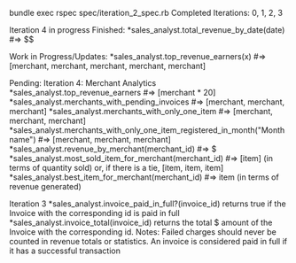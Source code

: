 bundle exec rspec spec/iteration_2_spec.rb
Completed Iterations: 0, 1, 2, 3

Iteration 4 in progress
Finished:
*sales_analyst.total_revenue_by_date(date) #=> $$

Work in Progress/Updates:
*sales_analyst.top_revenue_earners(x) #=> [merchant, merchant, merchant, merchant, merchant]

Pending:
Iteration 4: Merchant Analytics
*sales_analyst.top_revenue_earners #=> [merchant * 20]
*sales_analyst.merchants_with_pending_invoices #=> [merchant, merchant, merchant]
*sales_analyst.merchants_with_only_one_item #=> [merchant, merchant, merchant]
*sales_analyst.merchants_with_only_one_item_registered_in_month("Month name") #=> [merchant, merchant, merchant]
*sales_analyst.revenue_by_merchant(merchant_id) #=> $
*sales_analyst.most_sold_item_for_merchant(merchant_id) #=> [item] (in terms of quantity sold) or, if there is a tie, [item, item, item]
*sales_analyst.best_item_for_merchant(merchant_id) #=> item (in terms of revenue generated)

Iteration 3
*sales_analyst.invoice_paid_in_full?(invoice_id) returns true if the Invoice with the corresponding id is paid in full
*sales_analyst.invoice_total(invoice_id) returns the total $ amount of the Invoice with the corresponding id.
Notes:
Failed charges should never be counted in revenue totals or statistics.
An invoice is considered paid in full if it has a successful transaction
